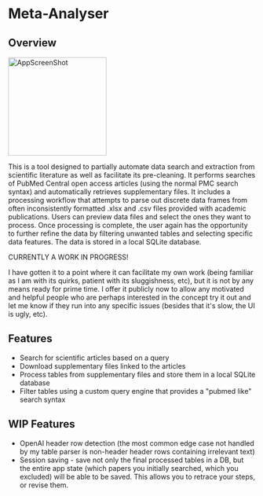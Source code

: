 # Meta-Analyser

## Overview

<img src="assets/image.jpg" alt="AppScreenShot" width="200"/>

This is a tool designed to partially automate data search and extraction from scientific literature as well as facilitate its pre-cleaning. It performs searches of PubMed Central open access articles (using the normal PMC search syntax) and automatically retrieves supplementary files. It includes a processing workflow that attempts to parse out discrete data frames from often inconsistently formatted .xlsx and .csv files provided with academic publications. Users can preview data files and select the ones they want to process. Once processing is complete, the user again has the opportunity to further refine the data by filtering unwanted tables and selecting specific data features. The data is stored in a local SQLite database.

CURRENTLY A WORK IN PROGRESS!

I have gotten it to a point where it can facilitate my own work (being familiar as I am with its quirks, patient with its sluggishness, etc), but it is not by any means ready for prime time. I offer it publicly now to allow any motivated and helpful people who are perhaps interested in the concept try it out and let me know if they run into any specific issues (besides that it's slow, the UI is ugly, etc).

## Features

- Search for scientific articles based on a query
- Download supplementary files linked to the articles
- Process tables from supplementary files and store them in a local SQLite database
- Filter tables using a custom query engine that provides a "pubmed like" search syntax 

## WIP Features

- OpenAI header row detection (the most common edge case not handled by my table parser is non-header header rows containing irrelevant text)
- Session saving - save not only the final processed tables in a DB, but the entire app state (which papers you initially searched, which you excluded) will be able to be saved. This allows you to retrace your steps, or revise them.

